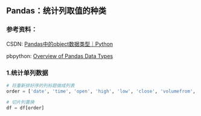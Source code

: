 ## Pandas：统计列取值的种类

### 参考资料：

CSDN: [Pandas中的object数据类型｜Python](https://zhuanlan.zhihu.com/p/161073173)

pbpython: [Overview of Pandas Data Types](https://pbpython.com/pandas_dtypes.html)

### 1.统计单列数据

```python
# 将重新排好序的列标题做成列表
order = ['date', 'time', 'open', 'high', 'low', 'close', 'volumefrom', 'volumeto']

# 切片列置换
df = df[order]
```
